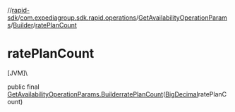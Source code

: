//[rapid-sdk](../../../../index.md)/[com.expediagroup.sdk.rapid.operations](../../index.md)/[GetAvailabilityOperationParams](../index.md)/[Builder](index.md)/[ratePlanCount](rate-plan-count.md)

# ratePlanCount

[JVM]\

public final [GetAvailabilityOperationParams.Builder](index.md)[ratePlanCount](rate-plan-count.md)([BigDecimal](https://docs.oracle.com/javase/8/docs/api/java/math/BigDecimal.html)ratePlanCount)
